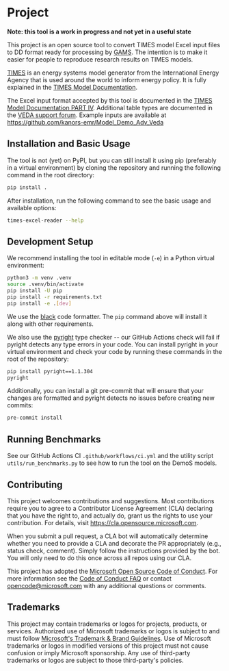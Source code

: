 # Project

**Note: this tool is a work in progress and not yet in a useful state**

This project is an open source tool to convert TIMES model Excel input files to DD format ready for processing by [GAMS](https://www.gams.com/).  The intention is to make it easier for people to reproduce research results on TIMES models.

[TIMES](https://iea-etsap.org/index.php/etsap-tools/model-generators/times) is an energy systems model generator from the International Energy Agency that is used around the world to inform energy policy.
It is fully explained in the [TIMES Model Documentation](https://iea-etsap.org/index.php/documentation).

The Excel input format accepted by this tool is documented in the [TIMES Model Documentation PART IV](https://iea-etsap.org/docs/Documentation_for_the_TIMES_Model-Part-IV.pdf).  Additional table types are documented in the [VEDA support forum](https://forum.kanors-emr.org/printthread.php?tid=140).  Example inputs are available at https://github.com/kanors-emr/Model_Demo_Adv_Veda

## Installation and Basic Usage

The tool is not (yet) on PyPI, but you can still install it using pip (preferably in a virtual environment) by cloning the repository and running the following command in the root directory:
```bash
pip install .
```

After installation, run the following command to see the basic usage and available options:
```bash
times-excel-reader --help
```

## Development Setup

We recommend installing the tool in editable mode (`-e`) in a Python virtual environment:
```bash
python3 -m venv .venv
source .venv/bin/activate
pip install -U pip
pip install -r requirements.txt
pip install -e .[dev]
```

We use the [black](https://pypi.org/project/black/) code formatter. The `pip` command above will install it along with other requirements.

We also use the [pyright](https://github.com/microsoft/pyright/) type checker -- our GitHub Actions check will fail if pyright detects any type errors in your code. You can install pyright in your virtual environment and check your code by running these commands in the root of the repository:
```bash
pip install pyright==1.1.304
pyright
```
Additionally, you can install a git pre-commit that will ensure that your changes are formatted and pyright detects no issues before creating new commits:
```bash
pre-commit install
```

## Running Benchmarks

See our GitHub Actions CI `.github/workflows/ci.yml` and the utility script `utils/run_benchmarks.py` to see how to run the tool on the DemoS models.

## Contributing

This project welcomes contributions and suggestions.  Most contributions require you to agree to a
Contributor License Agreement (CLA) declaring that you have the right to, and actually do, grant us
the rights to use your contribution. For details, visit https://cla.opensource.microsoft.com.

When you submit a pull request, a CLA bot will automatically determine whether you need to provide
a CLA and decorate the PR appropriately (e.g., status check, comment). Simply follow the instructions
provided by the bot. You will only need to do this once across all repos using our CLA.

This project has adopted the [Microsoft Open Source Code of Conduct](https://opensource.microsoft.com/codeofconduct/).
For more information see the [Code of Conduct FAQ](https://opensource.microsoft.com/codeofconduct/faq/) or
contact [opencode@microsoft.com](mailto:opencode@microsoft.com) with any additional questions or comments.

## Trademarks

This project may contain trademarks or logos for projects, products, or services. Authorized use of Microsoft
trademarks or logos is subject to and must follow
[Microsoft's Trademark & Brand Guidelines](https://www.microsoft.com/en-us/legal/intellectualproperty/trademarks/usage/general).
Use of Microsoft trademarks or logos in modified versions of this project must not cause confusion or imply Microsoft sponsorship.
Any use of third-party trademarks or logos are subject to those third-party's policies.
